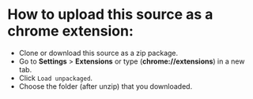 # How to upload this source as a chrome extension:
- Clone or download this source as a zip package.
- Go to **Settings** > **Extensions** or type (**chrome://extensions**) in a new tab.
- Click `Load unpackaged`.
- Choose the folder (after unzip) that you downloaded.
